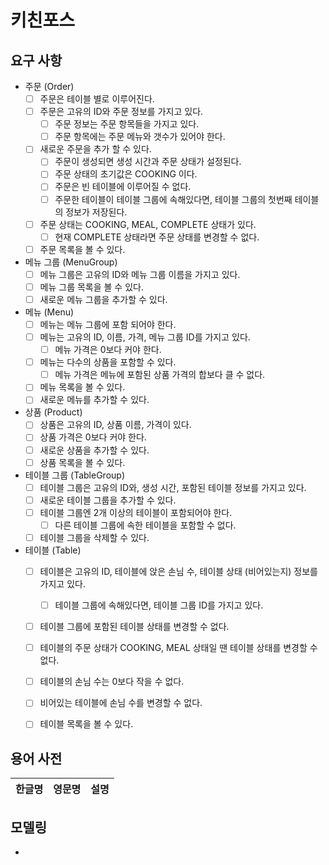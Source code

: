 # 키친포스

## 요구 사항

- 주문 (Order)
    - [ ] 주문은 테이블 별로 이루어진다.
    - [ ] 주문은 고유의 ID와 주문 정보를 가지고 있다.
        - [ ] 주문 정보는 주문 항목들을 가지고 있다.
        - [ ] 주문 항목에는 주문 메뉴와 갯수가 있어야 한다.
    - [ ] 새로운 주문을 추가 할 수 있다.
        - [ ] 주문이 생성되면 생성 시간과 주문 상태가 설정된다.
        - [ ] 주문 상태의 초기값은 COOKING 이다.
        - [ ] 주문은 빈 테이블에 이루어질 수 없다.
        - [ ] 주문한 테이블이 테이블 그룹에 속해있다면, 테이블 그룹의 첫번째 테이블의 정보가 저장된다.
    - [ ] 주문 상태는 COOKING, MEAL, COMPLETE 상태가 있다.
        - [ ] 현재 COMPLETE 상태라면 주문 상태를 변경할 수 없다.
    - [ ] 주문 목록을 볼 수 있다.
- 메뉴 그룹 (MenuGroup)
    - [ ] 메뉴 그룹은 고유의 ID와 메뉴 그룹 이름을 가지고 있다.
    - [ ] 메뉴 그룹 목록을 볼 수 있다.
    - [ ] 새로운 메뉴 그룹을 추가할 수 있다.
- 메뉴 (Menu)
    - [ ] 메뉴는 메뉴 그룹에 포함 되어야 한다.
    - [ ] 메뉴는 고유의 ID, 이름, 가격, 메뉴 그룹 ID를 가지고 있다.
        - [ ] 메뉴 가격은 0보다 커야 한다.
    - [ ] 메뉴는 다수의 상품을 포함할 수 있다.
        - [ ] 메뉴 가격은 메뉴에 포함된 상품 가격의 합보다 클 수 없다.
    - [ ] 메뉴 목록을 볼 수 있다.
    - [ ] 새로운 메뉴를 추가할 수 있다.
- 상품 (Product)
    - [ ] 상품은 고유의 ID, 상품 이름, 가격이 있다.
    - [ ] 상품 가격은 0보다 커야 한다.
    - [ ] 새로운 상품을 추가할 수 있다.
    - [ ] 상품 목록을 볼 수 있다.
- 테이블 그룹 (TableGroup)
    - [ ] 테이블 그룹은 고유의 ID와, 생성 시간, 포함된 테이블 정보를 가지고 있다. 
    - [ ] 새로운 테이블 그룹을 추가할 수 있다.
    - [ ] 테이블 그룹엔 2개 이상의 테이블이 포함되어야 한다.
        - [ ] 다른 테이블 그룹에 속한 테이블을 포함할 수 없다.
    - [ ] 테이블 그룹을 삭제할 수 있다. 
- 테이블 (Table)
    - [ ] 테이블은 고유의 ID, 테이블에 앉은 손님 수, 테이블 상태 (비어있는지) 정보를 가지고 있다.
        - [ ] 테이블 그룹에 속해있다면, 테이블 그룹 ID를 가지고 있다.
    - [ ] 테이블 그룹에 포함된 테이블 상태를 변경할 수 없다.
    - [ ] 테이블의 주문 상태가 COOKING, MEAL 상태일 땐 테이블 상태를 변경할 수 없다.
    - [ ] 테이블의 손님 수는 0보다 작을 수 없다.
    - [ ] 비어있는 테이블에 손님 수를 변경할 수 없다.
    - [ ] 테이블 목록을 볼 수 있다.


## 용어 사전

| 한글명 | 영문명 | 설명 |
| --- | --- | --- |

## 모델링

- 
